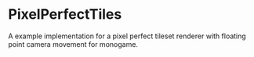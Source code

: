 # PixelPerfectTiles
A example implementation for a pixel perfect tileset renderer with floating point camera movement for monogame.
